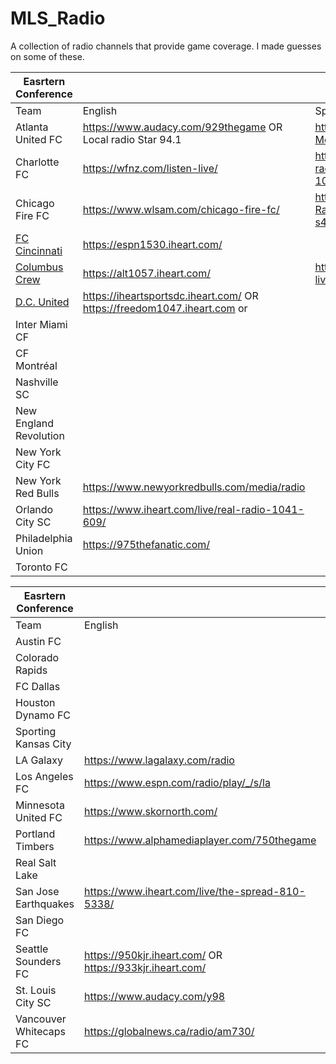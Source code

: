 # MLS_Radio
A collection of radio channels that provide game coverage. I made guesses on some of these.

|Easrtern Conference|||
|---|---|---|
|Team|English|Spanish|
|Atlanta United FC|https://www.audacy.com/929thegame OR Local radio Star 94.1|https://tunein.com/radio/La-Mejor-1600-s27141/?lang=es
|Charlotte FC|https://wfnz.com/listen-live/|https://mytuner-radio.com/radio/wols-la-raza-1061-fm-429534/|
|Chicago Fire FC|https://www.wlsam.com/chicago-fire-fc/|https://tunein.com/radio/TUDN-Radio-Chicago-1200AM-s42617/|
|[FC Cincinnati](https://www.fccincinnati.com/news/how-to-watch-fc-cincinnati-host-new-york-city-fc-at-tql-stadium)|https://espn1530.iheart.com/|
|[Columbus Crew](https://www.columbuscrew.com/club/broadcast/)|https://alt1057.iheart.com/|https://lagrande1025.com/listen-live/|
|[D.C. United](https://www.dcunited.com/news/d-c-united-announce-partnership-with-iheartmedia-for-local-radio-broadcast)|https://iheartsportsdc.iheart.com/ OR https://freedom1047.iheart.com or |
|Inter Miami CF||
|CF Montréal||
|Nashville SC||
|New England Revolution||
|New York City FC||
|New York Red Bulls|https://www.newyorkredbulls.com/media/radio|
|Orlando City SC|https://www.iheart.com/live/real-radio-1041-609/|
|Philadelphia Union|https://975thefanatic.com/|
|Toronto FC||

|Easrtern Conference|||
|---|---|---|
|Team|English|Spanish|
|Austin FC||
|Colorado Rapids||
FC Dallas||
|Houston Dynamo FC||
|Sporting Kansas City||
|LA Galaxy|https://www.lagalaxy.com/radio|
|Los Angeles FC|https://www.espn.com/radio/play/_/s/la|
|Minnesota United FC|https://www.skornorth.com/|
|Portland Timbers|https://www.alphamediaplayer.com/750thegame|
|Real Salt Lake||
|San Jose Earthquakes|https://www.iheart.com/live/the-spread-810-5338/|https://tunein.com/radio/La-Kaliente-1370AM-s26855/|
|San Diego FC||
|Seattle Sounders FC|https://950kjr.iheart.com/ OR https://933kjr.iheart.com/|
|St. Louis City SC|https://www.audacy.com/y98|
|Vancouver Whitecaps FC|https://globalnews.ca/radio/am730/|
